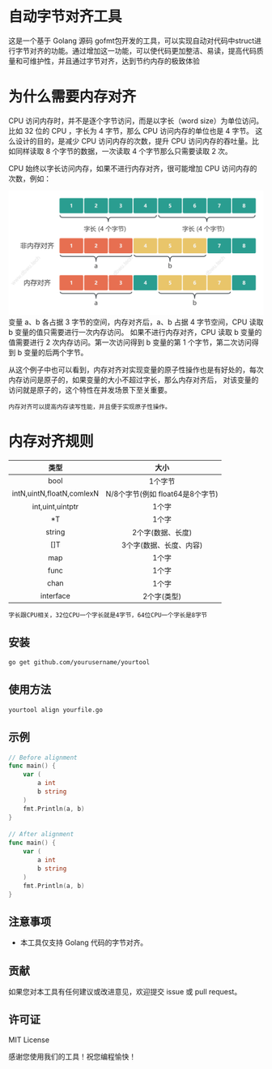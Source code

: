 
# 自动字节对齐工具

这是一个基于 Golang 源码 gofmt包开发的工具，可以实现自动对代码中struct进行字节对齐的功能。通过增加这一功能，可以使代码更加整洁、易读，提高代码质量和可维护性，并且通过字节对齐，达到节约内存的极致体验

# 为什么需要内存对齐

CPU 访问内存时，并不是逐个字节访问，而是以字长（word size）为单位访问。比如 32 位的 CPU ，字长为 4 字节，那么 CPU 访问内存的单位也是
4 字节。 这么设计的目的，是减少 CPU 访问内存的次数，提升 CPU 访问内存的吞吐量。比如同样读取 8 个字节的数据，一次读取 4
个字节那么只需要读取 2 次。

CPU 始终以字长访问内存，如果不进行内存对齐，很可能增加 CPU 访问内存的次数，例如：

![img.png](docs/img.png)
变量 a、b 各占据 3 字节的空间，内存对齐后，a、b 占据 4 字节空间，CPU 读取 b 变量的值只需要进行一次内存访问。 如果不进行内存对齐，CPU
读取 b 变量的值需要进行 2 次内存访问。第一次访问得到 b 变量的第 1 个字节，第二次访问得到 b 变量的后两个字节。

从这个例子中也可以看到，内存对齐对实现变量的原子性操作也是有好处的，每次内存访问是原子的，如果变量的大小不超过字长，那么内存对齐后，
对该变量的访问就是原子的，这个特性在并发场景下至关重要。

``内存对齐可以提高内存读写性能，并且便于实现原子性操作。``

# 内存对齐规则

|            类型             |           大小            |
|:-------------------------:|:-----------------------:|
|           bool            |          1个字节           |
| intN,uintN,floatN,comlexN | N/8个字节(例如 float64是8个字节) |
|     int,uint,uintptr      |           1个字           |
|            *T             |           1个字           |
|          string           |       2个字(数据、长度)        |
|            []T            |      3个字(数据、长度、内容)      |
|            map            |           1个字           |
|           func            |           1个字           |
|           chan            |           1个字           |
|         interface         |         2个字(类型)         |

```字长跟CPU相关，32位CPU一个字长就是4字节，64位CPU一个字长是8字节```



## 安装

```bash
go get github.com/yourusername/yourtool
```

## 使用方法

```bash
yourtool align yourfile.go
```

## 示例

```go
// Before alignment
func main() {
    var (
        a int
        b string
    )
    fmt.Println(a, b)
}

// After alignment
func main() {
    var (
        a int
        b string
    )
    fmt.Println(a, b)
}
```

## 注意事项

- 本工具仅支持 Golang 代码的字节对齐。

## 贡献

如果您对本工具有任何建议或改进意见，欢迎提交 issue 或 pull request。

## 许可证

MIT License

感谢您使用我们的工具！祝您编程愉快！